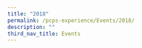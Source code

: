```yaml
---
title: "2018"
permalink: /pcps-experience/Events/2018/
description: ""
third_nav_title: Events
---
```

